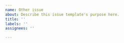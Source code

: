 ```yaml
---
name: Other issue
about: Describe this issue template's purpose here.
title: ''
labels: ''
assignees: ''

---
```



